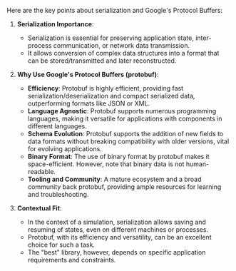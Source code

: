 Here are the key points about serialization and Google's Protocol Buffers:

1. **Serialization Importance**:
    - Serialization is essential for preserving application state, inter-process communication, or network data transmission.
    - It allows conversion of complex data structures into a format that can be stored/transmitted and later reconstructed.

2. **Why Use Google's Protocol Buffers (protobuf)**:
    - **Efficiency**: Protobuf is highly efficient, providing fast serialization/deserialization and compact serialized data, outperforming formats like JSON or XML.
    - **Language Agnostic**: Protobuf supports numerous programming languages, making it versatile for applications with components in different languages.
    - **Schema Evolution**: Protobuf supports the addition of new fields to data formats without breaking compatibility with older versions, vital for evolving applications.
    - **Binary Format**: The use of binary format by protobuf makes it space-efficient. However, note that binary data is not human-readable.
    - **Tooling and Community**: A mature ecosystem and a broad community back protobuf, providing ample resources for learning and troubleshooting.

3. **Contextual Fit**:
    - In the context of a simulation, serialization allows saving and resuming of states, even on different machines or processes.
    - Protobuf, with its efficiency and versatility, can be an excellent choice for such a task.
    - The "best" library, however, depends on specific application requirements and constraints.